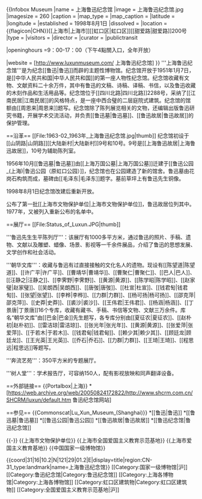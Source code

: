 {{Infobox Museum
 |name          = 上海鲁迅纪念馆
 |image         = 上海鲁迅纪念馆.jpg
 |imagesize     = 260
 |caption       = 
 |map_type      = 
 |map_caption   = 
 |latitude      = 
 |longitude     = 
 |established   = 1998年8月1日
 |dissolved     = 
 |location      =  {{flagicon|CHN}}[[上海市|上海市]][[虹口区|虹口区]][[甜爱路|甜爱路]]200号
 |type          = 
 |visitors      = 
 |director      = 
 |curator       = 
 |publictransit

 |openinghours  =9：00-17：00（下午4點關入口，全年开放） 

 |website       = [http://www.luxunmuseum.com/ 上海鲁迅纪念馆]
}}
'''上海鲁迅纪念馆'''是为纪念[[鲁迅|鲁迅]]而辟的主题性博物馆。纪念馆开放于1951年1月7日，是[[中华人民共和国|中华人民共和国]]的第一座人物性纪念馆。纪念馆收藏有文物、文献资料二十余万件，其中有鲁迅的文稿、诗稿、译稿、书信，以及鲁迅收藏的木刻作品和生活用品等。纪念馆位于[[四川北路|四川北路]]2288号，采纳了[[江南民居|江南民居]]的风格特点，是一座中西合璧的二层庭院式建筑。纪念馆的馆额由[[周恩来|周恩来]]题写。纪念馆除了陈列展览相关的文物，还编辑出版鲁迅研究书籍，开展学术交流活动，并负责[[鲁迅墓|鲁迅墓]]、[[鲁迅故居|鲁迅故居]]的保护管理。

==沿革==
[[File:1963-02_1963年_上海鲁迅纪念馆.jpg|thumb]]
纪念馆初设于[[山阴路|山阴路]][[大陆新村|大陆新村]]9号和10号。9号是[[上海鲁迅故居|上海鲁迅故居]]，10号为辅助陈列室。

1956年10月[[鲁迅墓|鲁迅墓]]由[[上海万国公墓|上海万国公墓]]迁建于[[鲁迅公园_(上海)|鲁迅公园（原虹口公园）]]，纪念馆也在公园建造了新的馆舍。鲁迅墓由花岗石构筑而成，墓碑由[[毛泽东|毛泽东]]题字。墓前草坪上有鲁迅先生铜像。

1998年8月1日纪念馆改建后重新开放。

公布了第一批[[上海市文物保护单位|上海市文物保护单位]]，鲁迅故居位列其中。1977年，又被列入重新公布的名单中。

==展厅==
[[File:Status_of_Luxun.JPG|thumb]]

'''鲁迅先生生平陈列厅'''：该展厅有1000多平方米，通过鲁迅的照片、手稿、遗物、文献以及雕塑、蜡像、场景、影视等一千余件展品，介绍了鲁迅的思想发展、文学创作和社会活动。

'''朝华文库'''：收藏与鲁迅有过直接接触的文化名人的遗物。现设有[[陈望道|陈望道]]、[[许广平|许广平]]、[[曹靖华|曹靖华]]、[[曹聚仁|曹聚仁]]、[[巴人|巴人]]、[[汪静之|汪静之]]、[[李霁野|李霁野]]、[[黄源|黄源]]、[[陈学昭|陈学昭]]、[[赵家璧|赵家璧]]、[[吴朗西|吴朗西]]、[[唐弢|唐弢]]、[[杜宣|杜宣]]、[[钱君匋|钱君匋]]、[[张望|张望]]、[[李桦|李桦]]、[[力群|力群]]、[[杨可扬|杨可扬]]、[[邵克萍|邵克萍]]、[[史莽|史莽]]、[[裘沙|裘沙]]、[[王伟君|王伟君]]、[[杨涵|杨涵]]、[[丁景唐|丁景唐]]16个专库，收藏有藏书、手稿、书信等文物、文献三万余件。库名“朝华文库”由[[巴金|巴金]]先生题写，各专库分别由[[夏征农|夏征农]]、[[赵朴初|赵朴初]]、[[雷洁琼|雷洁琼]]、[[张光年|张光年]]、[[黄源|黄源]]、[[张爱萍|张爱萍]]、[[于若木|于若木]]、[[钱君甸|钱君甸]]、[[赖少其|赖少其]]、[[顾廷龙|顾廷龙]]、[[王光英|王光英]]、[[乔石|乔石]]、[[力群|力群]]、[[王琦|王琦]]、[[程思远|程思远]]等题写。

'''奔流艺苑'''：350平方米的专题展厅。

'''树人堂'''：学术报告厅，可容纳150人，配有影视放映和同声翻译设备。

==外部链接==
{{Portalbox|上海}}
*[https://web.archive.org/web/20050824172822/http://www.shcrm.com.cn/SHCRM/luxun/default.htm 鲁迅纪念馆网站]

==参见==
{{Commonscat|Lu_Xun_Museum_(Shanghai)}}
*[[鲁迅|鲁迅]]
*[[鲁迅墓|鲁迅墓]]
*[[鲁迅公园|鲁迅公园]]
*[[鲁迅故居|鲁迅故居]]
*[[鲁迅纪念馆|鲁迅纪念馆]]

{{-}}
{{上海市文物保护单位}}
{{上海市全国爱国主义教育示范基地}}
{{上海市爱国主义教育基地}}
{{中国国家一级博物馆}}

{{coord|31|16|10.2|N|121|29|01.2|E|display=title|region:CN-31_type:landmark|name=上海鲁迅纪念馆}}
[[Category:国家一级博物馆|沪]]
[[Category:鲁迅纪念馆|Category:鲁迅纪念馆]]
[[Category:上海各博物馆|Category:上海各博物馆]]
[[Category:虹口区建筑物|Category:虹口区建筑物]]
[[Category:全国爱国主义教育示范基地|沪]]